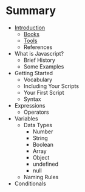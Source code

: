 # Summary

* [Introduction](README.md)
   * [Books](books.md)
   * [Tools](tools.md)
   * References
* What is Javascript?
   * Brief History
   * Some Examples
* Getting Started
   * Vocabulary
   * Including Your Scripts
   * Your First Script
   * Syntax
* Expressions
   * Operators
* Variables
   * Data Types
       * Number
       * String
       * Boolean
       * Array
       * Object
       * undefined
       * null
   * Naming Rules
* Conditionals

